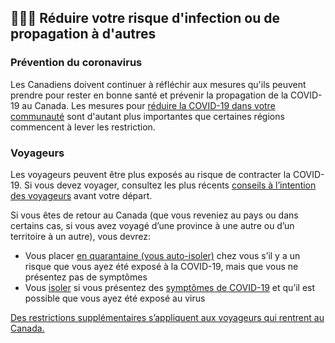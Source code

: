## 👨‍👩‍👧 Réduire votre risque d'infection ou de propagation à d'autres

### Prévention du coronavirus

Les Canadiens doivent continuer à réfléchir aux mesures qu'ils peuvent prendre pour rester en bonne santé et prévenir la propagation de la COVID-19 au Canada. Les mesures pour [réduire la COVID-19 dans votre communauté](https://www.canada.ca/fr/sante-publique/services/maladies/2019-nouveau-coronavirus/prevention-risques/mesures-reduire-communaute.html) sont d'autant plus importantes que certaines régions commencent à lever les restriction.

### Voyageurs

Les voyageurs peuvent être plus exposés au risque de contracter la COVID-19. Si vous devez voyager, consultez les plus récents [conseils à l’intention des voyageurs](https://www.canada.ca/fr/sante-publique/services/maladies/2019-nouveau-coronavirus/derniers-conseils-sante-voyageurs.html) avant votre départ.

Si vous êtes de retour au Canada (que vous reveniez au pays ou dans certains cas, si vous avez voyagé d’une province à une autre ou d’un territoire à un autre), vous devrez:
- Vous placer [en quarantaine (vous auto-isoler)](https://www.canada.ca/fr/sante-publique/services/publications/maladies-affections/maladie-coronavirus-covid-19-comment-auto-isoler-maison-contact-sans-symptomes.html) chez vous s’il y a un risque que vous ayez été exposé à la COVID-19, mais que vous ne présentez pas de symptômes
- Vous [isoler](https://www.canada.ca/fr/sante-publique/services/publications/maladies-et-affections/covid-19-comment-isoler-chez-soi.html) si vous présentez des [symptômes de COVID-19](https://www.canada.ca/fr/sante-publique/services/maladies/2019-nouveau-coronavirus/symptomes.html#s) et qu’il est possible que vous ayez été exposé au virus

[Des restrictions supplémentaires s’appliquent aux voyageurs qui rentrent au Canada.](https://www.canada.ca/fr/sante-publique/services/maladies/2019-nouveau-coronavirus/derniers-conseils-sante-voyageurs.html#arrivant)


